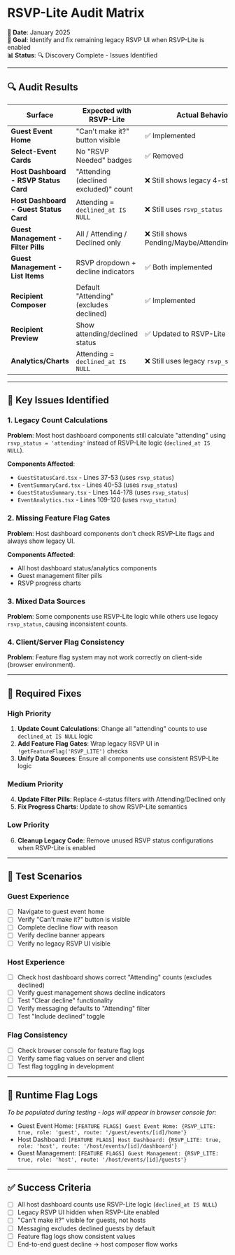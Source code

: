 # RSVP-Lite Audit Matrix

**📅 Date**: January 2025  
**🎯 Goal**: Identify and fix remaining legacy RSVP UI when RSVP-Lite is enabled  
**📊 Status**: 🔍 Discovery Complete - Issues Identified

---

## 🔍 **Audit Results**

| Surface | Expected with RSVP-Lite | Actual Behavior | Data Source | Flag Gate Used | Component File | Status |
|---------|-------------------------|-----------------|-------------|----------------|---------------|---------|
| **Guest Event Home** | "Can't make it?" button visible | ✅ Implemented | N/A | ✅ `getFeatureFlag('RSVP_LITE')` | `app/guest/events/[eventId]/home/page.tsx` | ✅ **WORKING** |
| **Select-Event Cards** | No "RSVP Needed" badges | ✅ Removed | N/A | ❌ No flag gate | `app/select-event/page.tsx` | ✅ **FIXED** |
| **Host Dashboard - RSVP Status Card** | "Attending (declined excluded)" count | ❌ Still shows legacy 4-status | `rsvp_status` from DB | ❌ No flag gate | `components/features/host-dashboard/EventSummaryCard.tsx` | ❌ **NEEDS FIX** |
| **Host Dashboard - Guest Status Card** | Attending = `declined_at IS NULL` | ❌ Still uses `rsvp_status` | `rsvp_status` from DB | ❌ No flag gate | `components/features/host-dashboard/GuestStatusCard.tsx` | ❌ **NEEDS FIX** |
| **Guest Management - Filter Pills** | All / Attending / Declined only | ❌ Still shows Pending/Maybe/Attending/Declined | `rsvp_status` counts | ❌ No flag gate | `components/features/host-dashboard/GuestStatusSummary.tsx` | ❌ **NEEDS FIX** |
| **Guest Management - List Items** | RSVP dropdown + decline indicators | ✅ Both implemented | Mixed | ❌ No flag gate | `components/features/host-dashboard/GuestListItem.tsx` | ⚠️ **PARTIAL** |
| **Recipient Composer** | Default "Attending" (excludes declined) | ✅ Implemented | RSVP-Lite logic | ❌ No flag gate | `components/features/messaging/host/MessageComposer.tsx` | ✅ **WORKING** |
| **Recipient Preview** | Show attending/declined status | ✅ Updated to RSVP-Lite | RSVP-Lite logic | ❌ No flag gate | `components/features/messaging/host/RecipientPreview.tsx` | ✅ **WORKING** |
| **Analytics/Charts** | Attending = `declined_at IS NULL` | ❌ Still uses legacy `rsvp_status` | `rsvp_status` counts | ❌ No flag gate | `components/features/host-dashboard/EventAnalytics.tsx` | ❌ **NEEDS FIX** |

---

## 🚨 **Key Issues Identified**

### **1. Legacy Count Calculations**
**Problem**: Most host dashboard components still calculate "attending" using `rsvp_status = 'attending'` instead of RSVP-Lite logic (`declined_at IS NULL`).

**Components Affected**:
- `GuestStatusCard.tsx` - Lines 37-53 (uses `rsvp_status`)
- `EventSummaryCard.tsx` - Lines 40-53 (uses `rsvp_status`) 
- `GuestStatusSummary.tsx` - Lines 144-178 (uses `rsvp_status`)
- `EventAnalytics.tsx` - Lines 109-120 (uses `rsvp_status`)

### **2. Missing Feature Flag Gates**
**Problem**: Host dashboard components don't check RSVP-Lite flags and always show legacy UI.

**Components Affected**:
- All host dashboard status/analytics components
- Guest management filter pills
- RSVP progress charts

### **3. Mixed Data Sources**
**Problem**: Some components use RSVP-Lite logic while others use legacy `rsvp_status`, causing inconsistent counts.

### **4. Client/Server Flag Consistency**
**Problem**: Feature flag system may not work correctly on client-side (browser environment).

---

## 🎯 **Required Fixes**

### **High Priority**
1. **Update Count Calculations**: Change all "attending" counts to use `declined_at IS NULL` logic
2. **Add Feature Flag Gates**: Wrap legacy RSVP UI in `!getFeatureFlag('RSVP_LITE')` checks
3. **Unify Data Sources**: Ensure all components use consistent RSVP-Lite logic

### **Medium Priority**  
4. **Update Filter Pills**: Replace 4-status filters with Attending/Declined only
5. **Fix Progress Charts**: Update to show RSVP-Lite semantics

### **Low Priority**
6. **Cleanup Legacy Code**: Remove unused RSVP status configurations when RSVP-Lite is enabled

---

## 🧪 **Test Scenarios**

### **Guest Experience**
- [ ] Navigate to guest event home
- [ ] Verify "Can't make it?" button is visible
- [ ] Complete decline flow with reason
- [ ] Verify decline banner appears
- [ ] Verify no legacy RSVP UI visible

### **Host Experience**  
- [ ] Check host dashboard shows correct "Attending" counts (excludes declined)
- [ ] Verify guest management shows decline indicators
- [ ] Test "Clear decline" functionality
- [ ] Verify messaging defaults to "Attending" filter
- [ ] Test "Include declined" toggle

### **Flag Consistency**
- [ ] Check browser console for feature flag logs
- [ ] Verify same flag values on server and client
- [ ] Test flag toggling in development

---

## 📝 **Runtime Flag Logs**

*To be populated during testing - logs will appear in browser console for:*
- Guest Event Home: `[FEATURE FLAGS] Guest Event Home: {RSVP_LITE: true, role: 'guest', route: '/guest/events/[id]/home'}`
- Host Dashboard: `[FEATURE FLAGS] Host Dashboard: {RSVP_LITE: true, role: 'host', route: '/host/events/[id]/dashboard'}`  
- Guest Management: `[FEATURE FLAGS] Guest Management: {RSVP_LITE: true, role: 'host', route: '/host/events/[id]/guests'}`

---

## ✅ **Success Criteria**

- [ ] All host dashboard counts use RSVP-Lite logic (`declined_at IS NULL`)
- [ ] Legacy RSVP UI hidden when RSVP-Lite enabled
- [ ] "Can't make it?" visible for guests, not hosts
- [ ] Messaging excludes declined guests by default
- [ ] Feature flag logs show consistent values
- [ ] End-to-end guest decline → host composer flow works
